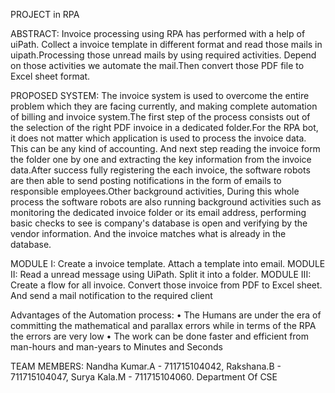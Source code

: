 PROJECT in RPA

ABSTRACT: Invoice processing using RPA has performed with a help of uiPath. Collect a invoice template in different format and read those mails in uipath.Processing those unread mails by using required activities. Depend on those activities we automate the mail.Then convert those PDF file to Excel sheet format.

PROPOSED SYSTEM: The invoice system is used to overcome the entire problem which they are facing currently, and making complete automation of billing and invoice system.The first step of the process consists out of the selection of the right PDF invoice in a dedicated folder.For the RPA bot, it does not matter which application is used to process the invoice data. This can be any kind of accounting. And next step reading the invoice form the folder one by one and extracting the key information from the invoice data.After success fully registering the each invoice, the software robots are then able to send posting notifications in the form of emails to responsible employees.Other background activities, During this whole process the software robots are also running background activities such as monitoring the dedicated invoice folder or its email address, performing basic checks to see is company's database is open and verifying by the vendor information. And the invoice matches what is already in the database.

MODULE I: Create a invoice template. Attach a template into email. MODULE II: Read a unread message using UiPath. Split it into a folder. MODULE III: Create a flow for all invoice. Convert those invoice from PDF to Excel sheet. And send a mail notification to the required client

Advantages of the Automation process: •	The Humans are under the era of committing the mathematical and parallax errors while in terms of the RPA the errors are very low •	The work can be done faster and efficient from man-hours and man-years to Minutes and Seconds

TEAM MEMBERS: Nandha Kumar.A - 711715104042, Rakshana.B - 711715104047, Surya Kala.M - 711715104060. Department Of CSE
